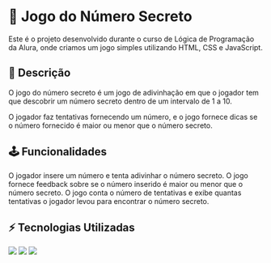 <h1>🤖 Jogo do Número Secreto</h1>
<p>Este é o projeto desenvolvido durante o curso de Lógica de Programação da Alura, onde criamos um jogo simples utilizando HTML, CSS e JavaScript.</p>

<h2>📑 Descrição</h2>
<p>O jogo do número secreto é um jogo de adivinhação em que o jogador tem que descobrir um número secreto dentro de um intervalo de 1 a 10.</p> 
<p>O jogador faz tentativas fornecendo um número, e o jogo fornece dicas se o número fornecido é maior ou menor que o número secreto.</p>

<h2>🕹 Funcionalidades</h2>
<div>
O jogador insere um número e tenta adivinhar o número secreto.
O jogo fornece feedback sobre se o número inserido é maior ou menor que o número secreto.
O jogo conta o número de tentativas e exibe quantas tentativas o jogador levou para encontrar o número secreto.
</div>

<h2>⚡️ Tecnologias Utilizadas</h2>
<div>
  <img src="https://img.shields.io/badge/HTML-239120?style=for-the-badge&logo=html5&logoColor=white">
  <img src="https://img.shields.io/badge/CSS-239120?&style=for-the-badge&logo=css3&logoColor=white">
  <img src="https://img.shields.io/badge/JavaScript-F7DF1E?style=for-the-badge&logo=javascript&logoColor=black">
</div>

